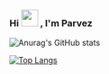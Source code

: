 ### Hi <img src="https://raw.githubusercontent.com/MartinHeinz/MartinHeinz/master/wave.gif" width="30px"> , I'm Parvez

![Anurag's GitHub stats](https://github-readme-stats.vercel.app/api?username=Parvez13&show_icons=true&theme=dark)


[![Top Langs](https://github-readme-stats.vercel.app/api/top-langs/?username=Parvez13)](https://github.com/anuraghazra/github-readme-stats)
<!--
**Parvez13/Parvez13** is a ✨ _special_ ✨ repository because its `README.md` (this file) appears on your GitHub profile.

Here are some ideas to get you started:

- 🌱 I’m currently learning Machine Learning and Deep Learining
- 👯 I’m looking to collaborate on ...
- 🤔 I’m looking for help with ...
- 💬 Ask me about ...
- 📫 How to reach me: ...
- 😄 Pronouns: ...
- ⚡ Fun fact: ...
-->
